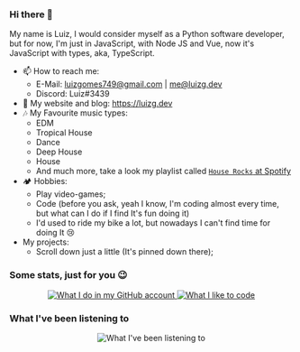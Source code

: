 ### Hi there 👋
My name is Luiz, I would consider myself as a Python software developer, but for now, I'm just in JavaScript, with Node JS and Vue, now it's JavaScript with types, aka, TypeScript.

- 📫 How to reach me:
  + E-Mail: luizgomes749@gmail.com | me@luizg.dev
  + Discord: Luiz#3439
- 🔗 My website and blog: https://luizg.dev
- 🎶 My Favourite music types:
  + EDM
  + Tropical House
  + Dance
  + Deep House
  + House
  + And much more, take a look my playlist called [`House Rocks` at Spotify](https://tidis.net/K-qmKY_M)
- 🏕 Hobbies:
  + Play video-games;
  + Code (before you ask, yeah I know, I'm coding almost every time, but what can I do if I find It's fun doing it)
  + I'd used to ride my bike a lot, but nowadays I can't find time for doing It 😢
- My projects:
  + Scroll down just a little (It's pinned down there);

### Some stats, just for you 😉
<p align="center">
  <a href="https://github.com/iLuiizUHD">
    <img src="https://github-readme-stats.vercel.app/api?username=iLuiizUHD&show_icons=true&theme=dark" alt="What I do in my GitHub account" />
    <img src="https://github-readme-stats.vercel.app/api/top-langs/?username=iLuiizUHD&theme=dark&layout=compact" alt="What I like to code" />
  </a>
</p>

### What I've been listening to

<p align="center">
  <img src="https://spotify-recently-played-readme.vercel.app/api?user=g2wxqw13twqq0mpu79pxu0z10&width=550px&count=10" alt="What I've been listening to" />          
</p>


